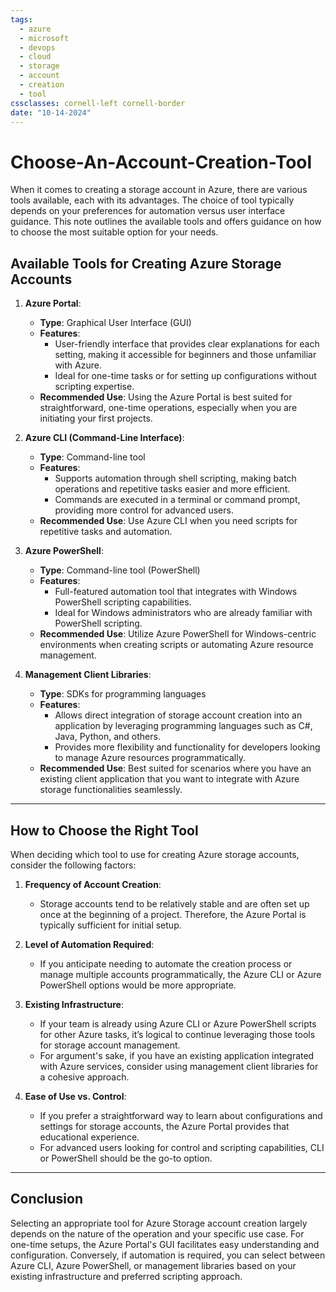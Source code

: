 ```yaml
---
tags:
  - azure
  - microsoft
  - devops
  - cloud
  - storage
  - account
  - creation
  - tool
cssclasses: cornell-left cornell-border
date: "10-14-2024"
---
```


# Choose-An-Account-Creation-Tool

When it comes to creating a storage account in Azure, there are various tools available, each with its advantages. The choice of tool typically depends on your preferences for automation versus user interface guidance. This note outlines the available tools and offers guidance on how to choose the most suitable option for your needs.

## Available Tools for Creating Azure Storage Accounts

1. **Azure Portal**:
    - **Type**: Graphical User Interface (GUI)
    - **Features**:
        - User-friendly interface that provides clear explanations for each setting, making it accessible for beginners and those unfamiliar with Azure.
        - Ideal for one-time tasks or for setting up configurations without scripting expertise.
    - **Recommended Use**: Using the Azure Portal is best suited for straightforward, one-time operations, especially when you are initiating your first projects.

2. **Azure CLI (Command-Line Interface)**:
    - **Type**: Command-line tool
    - **Features**:
        - Supports automation through shell scripting, making batch operations and repetitive tasks easier and more efficient.
        - Commands are executed in a terminal or command prompt, providing more control for advanced users.
    - **Recommended Use**: Use Azure CLI when you need scripts for repetitive tasks and automation.

3. **Azure PowerShell**:
    - **Type**: Command-line tool (PowerShell)
    - **Features**:
        - Full-featured automation tool that integrates with Windows PowerShell scripting capabilities.
        - Ideal for Windows administrators who are already familiar with PowerShell scripting.
    - **Recommended Use**: Utilize Azure PowerShell for Windows-centric environments when creating scripts or automating Azure resource management.

4. **Management Client Libraries**:
    - **Type**: SDKs for programming languages
    - **Features**:
        - Allows direct integration of storage account creation into an application by leveraging programming languages such as C#, Java, Python, and others.
        - Provides more flexibility and functionality for developers looking to manage Azure resources programmatically.
    - **Recommended Use**: Best suited for scenarios where you have an existing client application that you want to integrate with Azure storage functionalities seamlessly.

---

## How to Choose the Right Tool

When deciding which tool to use for creating Azure storage accounts, consider the following factors:

1. **Frequency of Account Creation**:
    - Storage accounts tend to be relatively stable and are often set up once at the beginning of a project. Therefore, the Azure Portal is typically sufficient for initial setup.

2. **Level of Automation Required**:
    - If you anticipate needing to automate the creation process or manage multiple accounts programmatically, the Azure CLI or Azure PowerShell options would be more appropriate.

3. **Existing Infrastructure**:
    - If your team is already using Azure CLI or Azure PowerShell scripts for other Azure tasks, it’s logical to continue leveraging those tools for storage account management.
    - For argument's sake, if you have an existing application integrated with Azure services, consider using management client libraries for a cohesive approach.

4. **Ease of Use vs. Control**:
    - If you prefer a straightforward way to learn about configurations and settings for storage accounts, the Azure Portal provides that educational experience.
    - For advanced users looking for control and scripting capabilities, CLI or PowerShell should be the go-to option.

---

## Conclusion

Selecting an appropriate tool for Azure Storage account creation largely depends on the nature of the operation and your specific use case. For one-time setups, the Azure Portal's GUI facilitates easy understanding and configuration. Conversely, if automation is required, you can select between Azure CLI, Azure PowerShell, or management libraries based on your existing infrastructure and preferred scripting approach.
